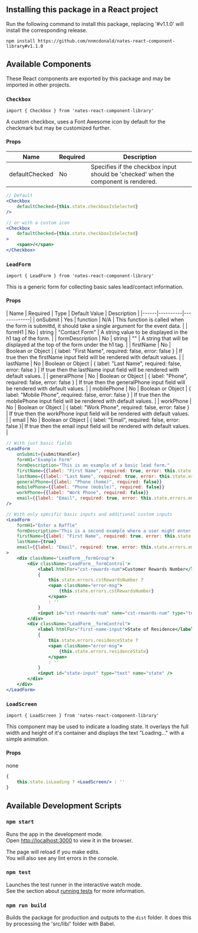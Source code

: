 ## Installing this package in a React project

Run the following command to install this package, replacing '#v1.1.0' will install the corresponding release.

```
npm install https://github.com/nnmcdonald/nates-react-component-library#v1.1.0
```

## Available Components

These React components are exported by this package and may be imported in other projects.

### `Checkbox`
```
import { Checkbox } from 'nates-react-component-library'
```

A custom checkbox, uses a Font Awesome icon by default for the checkmark but may be customized further.

#### Props
| Name | Required | Description |
|------|----------|-------------|
| defaultChecked | No | Specifies if the checkbox input should be 'checked' when the component is rendered. |

```jsx
// Default
<Checkbox
    defaultChecked={this.state.checkboxIsSelected}
/>

// or with a custom icon
<Checkbox
    defaultChecked={this.state.checkboxIsSelected}
>
    <span>√</span>
</Checkbox>
```

### `LeadForm`
```
import { LeadForm } from 'nates-react-component-library'
```

This is a generic form for collecting basic sales lead/contact information.

#### Props
| Name | Required | Type | Default Value | Description |
|------|----------|-------------|
| onSubmit | Yes | function | N/A | This function is called when the form is submittd, it should take a single argument for the event data. |
| formH1 | No | string | "Contact Form" | A string value to be displayed in the h1 tag of the form. |
| formDescription | No | string | "" | A string that will be displayed at the top of the form under the h1 tag. |
| firstName | No | Boolean or Object | { label: "First Name", required: false, error: false } | If true then the firstName input field will be rendered with default values. |
| lastName | No | Boolean or Object | { label: "Last Name", required: false, error: false } | If true then the lastName input field will be rendered with default values. |
| generalPhone | No | Boolean or Object | { label: "Phone", required: false, error: false } | If true then the generalPhone input field will be rendered with default values. |
| mobilePhone | No | Boolean or Object | { label: "Mobile Phone", required: false, error: false } | If true then the mobilePhone input field will be rendered with default values. |
| workPhone | No | Boolean or Object | { label: "Work Phone", required: false, error: false } | If true then the workPhone input field will be rendered with default values. |
| email | No | Boolean or Object | { label: "Email", required: false, error: false }| If true then the email input field will be rendered with default values. |

```jsx
// With just basic fields
<LeadForm
    onSubmit={submitHandler}
    formH1="Example Form"
    formDescription="This is an example of a basic lead form."
    firstName={{label: "First Name", required: true, error: this.state.errors.firstName}}
    lastName={{label: "Last Name", required: true, error: this.state.errors.lastName}}
    generalPhone={{label: "Phone (home)", required: false}}
    mobilePhone={{label: "Phone (mobile)", required: false}}
    workPhone={{label: "Work Phone", required: false}}
    email={{label: "Email", required: true, error: this.state.errors.email}}
/>

// With only specific basic inputs and additional custom inputs
<LeadForm
    formH1="Enter a Raffle"
    formDescription="This is a second example where a user might enter a raffle."
    firstName={{label: "First Name", required: true, error: this.state.errors.firstName}}
    lastName={true}
    email={{label: "Email", required: true, error: this.state.errors.email}}
>
    <div className="LeadForm__formGroup">
        <div className='LeadForm__formControl'>
            <label htmlFor="cst-rewards-num">Customer Rewards Number</label>
            {
                this.state.errors.cstRewardsNumber ?
                <span className="error-msg">
                    {this.state.errors.cstRewardsNumber}
                </span>
                : ''
            }
            <input id="cst-rewards-num" name="cst-rewards-num" type="text" />
        </div>
        <div className="LeadForm__formControl">
            <label htmlFor="first-name-input">State of Residence</label>
            {
                this.state.errors.residenceState ?
                <span className="error-msg">
                    {this.state.errors.residenceState}
                </span>
                : ''
            }
            <input id="state-input" type="text" name="state" />
        </div>
    </div>
</LeadForm>
```

### `LoadScreen`
```
import { LoadScreen } from 'nates-react-component-library'
```

This component may be used to indicate a loading state. It overlays the full width and height of it's container and displays the text "Loading..." with a simple animation.

#### Props
none

```jsx
{
    this.state.isLoading ? <LoadScreen/> : ''
}
```

## Available Development Scripts

### `npm start`

Runs the app in the development mode.\
Open [http://localhost:3000](http://localhost:3000) to view it in the browser.

The page will reload if you make edits.\
You will also see any lint errors in the console.

### `npm test`

Launches the test runner in the interactive watch mode.\
See the section about [running tests](https://facebook.github.io/create-react-app/docs/running-tests) for more information.

### `npm run build`

Builds the package for production and outputs to the `dist` folder. It does this by processing the 'src/lib/' folder with Babel.
